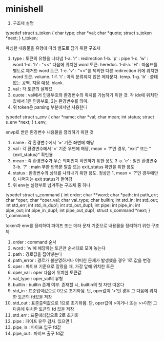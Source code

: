# minishell

1. 구조체 설명

typedef struct s_token
{
	char			type;
	char			*val;
	char			*quote;
	struct s_token	*next;
}	t_token;

파싱한 내용물을 유형에 따라 별도로 담기 위한 구조체
1. type : 토큰의 유형을 나타냄
	1-a. 'r' : redirection
	1-b. 'p' : pipe
	1-c. 'w' : word
	1-d. 'h' : "<<" 다음에 위치한 word 토큰. heredoc.
		1-d-a. 'H' : 따옴표를 별도로 제거한 word 토큰. 
	1-e. 'v' : "<<"를 제외한 다른 redirection 뒤에 위치한 word 토큰. volume.
	1-f. 't' : 아직 분류되지 않은 메타문자. temp.
	1-g. 'b' : 쓸데없는 공백. 지울 예정. blank.
2. val : 각 토큰의 실제값
3. quote : val에서 인용부호와 환경변수의 위치를 가늠하기 위한 것. 각 idx에 위치한 값에서 1은 인용부호, 2는 환경변수를 의미.
4. 위 token은 parsing 부분에서만 사용한다

typedef struct	s_env
{
	char			*name;
	char			*val;
	char			mean;
	int				status;
	struct s_env	*next;
}	t_env;

envp로 받은 환경변수 내용물을 정리하기 위한 것
1. name : 각 환경변수에서 '=' 기준 좌변에 해당
2. val : 각 환경변수에서 '=' 기준 우변에 해당, mean = '?'인 경우, "exit" 또는 "{exit_status}" 확인용
3. mean : 각 환경변수가 무슨 의미인지 확인하기 위한 용도
	3-a. 'e' : 일반 환경변수
	3-b. '?' : main 무한 반복문 탈출 또는 exit_status 확인을 위한 용도
4. status : 환경변수의 상태를 나타내기 위한 용도. 정상은 1, mean = '?'인 경우에만 0, 나머지는 exit status가 들어감
5. 위 env는 실행부로 넘겨주는 구조체 중 하나

typedef struct s_command
{
	int		order;
	char	**word;
	char	*path;
	int		path_err;
	char	*oper;
	char	*oper_val;
	char	val_type;
	char	builtin;
	int		std_in;
	int		std_out;
	int		std_err;
	int		std_in_dup1;
	int		std_out_dup1;
	int		pipe;
	int		pipe_in;
	int		pipe_out;
	int		pipe_in_dup1;
	int		pipe_out_dup1;
	struct s_command	*next;
}	t_command;

token과 env를 정리하여 파이프 또는 메타 문자 기준으로 내용물을 정리하기 위한 구조체
1. order : command 순서
2. word : 'w'에 해당하는 토큰만 순서대로 모아 놓는다
3. path : 경로값을 집어넣는다
4. path_error : 경로가 불분명하거나 어떠한 문제가 발생했을 경우 1로 값을 변경
5. oper : 파이프 기준으로 잘랐을 때, 가장 앞에 위치한 토큰
6. oper_val : oper 다음에 위치한 토큰값
7. val_type : oper_val의 유형
8. builtin : builtin 존재 여부. 존재할 시, builtin의 첫 자만 따온다
9. std_in : 표준입력값으로 0으로 초기화됨. 단, oper값이 '<'인 경우 그 다음에 위치한 토큰의 fd값을 저장
10. std_out : 표준출력값으로 1으로 초기화됨. 단, oper값이 >이거나 또는 >>이면 그 다음에 위치한 토큰의 fd 값을 저장
11. std_err : 표준에러값으로 2로 초기화
12. pipe : 파이프 유무 검사. 있으면 1.
13. pipe_in : 파이프 입구 fd값
14. pipe_out : 파이프 출구 fd값